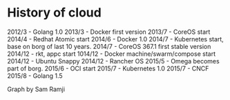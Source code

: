 # History of cloud

2012/3 - Golang 1.0
2013/3 - Docker first version
2013/7 - CoreOS start
2014/4 - Redhat Atomic start
2014/6 - Docker 1.0
2014/7 - Kubernetes start, base on borg of last 10 years.
2014/7 - CoreOS 367.1 first stable version
2014/12 - rkt, appc start
1014/12 - Docker machine/swarm/compose start
2014/12 - Ubuntu Snappy
2014/12 - Rancher OS
2015/5 - Omega becomes part of borg.
2015/6 - OCI start
2015/7 - Kubernetes 1.0
2015/7 - CNCF
2015/8 - Golang 1.5

Graph by Sam Ramji

